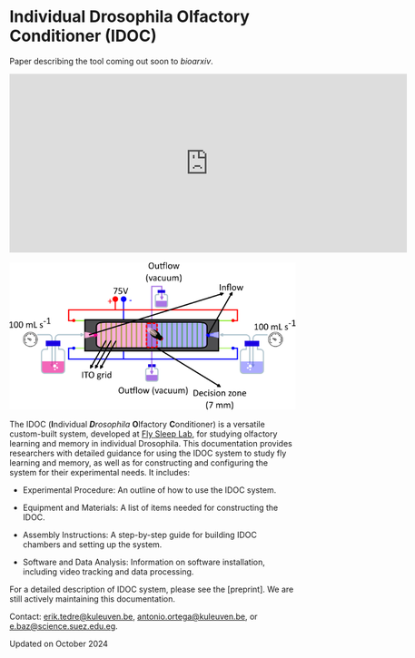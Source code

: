 
# Individual Drosophila Olfactory Conditioner (IDOC)

Paper describing the tool coming out soon to _bioarxiv_.

<!-- Embed YouTube Video -->
<iframe width="700" height="315" src="https://www.youtube.com/embed/oatrOTn3igg?si=PqejeFb9SjmcuttM" title="YouTube video player" frameborder="0" allow="accelerometer; autoplay; clipboard-write; encrypted-media; gyroscope; picture-in-picture; web-share" allowfullscreen></iframe>

![iDOC_chamber_sketch.png](./assets/Images/iDOC_chamber_sketch.png)


The IDOC (<b>I</b>ndividual *<b>D</b>rosophila*  <b>O</b>lfactory  <b>C</b>onditioner) is a versatile custom-built system, developed at [Fly Sleep Lab](https://www.flysleeplab.com), for studying olfactory learning and memory in individual Drosophila. This documentation provides researchers with detailed guidance for using the IDOC system to study fly learning and memory, as well as for constructing and configuring the system for their experimental needs. It includes:

* Experimental Procedure: An outline of how to use the IDOC system.

* Equipment and Materials: A list of items needed for constructing the IDOC.

* Assembly Instructions: A step-by-step guide for building IDOC chambers and setting up the system.

* Software and Data Analysis: Information on software installation, including video tracking and data processing.

For a detailed description of IDOC system, please see the [preprint]. We are still actively maintaining this documentation.

Contact: erik.tedre@kuleuven.be, antonio.ortega@kuleuven.be, or e.baz@science.suez.edu.eg.

Updated on October 2024
